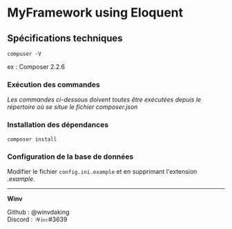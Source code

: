 # MyFramework using Eloquent

## Spécifications techniques

`compuser -V`

ex : Composer 2.2.6

### Exécution des commandes

_Les commandes ci-dessous doivent toutes être exécutées depuis le répertoire où se situe le fichier composer.json_

### Installation des dépendances

`composer install`

### Configuration de la base de données

Modifier le fichier `config.ini.example` et en supprimant l'extension _.example_.

---

**Winv**

Github : @winvdaking<br>
Discord : 𝒲𝑖𝑛𝑣#3639
